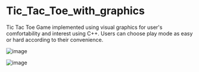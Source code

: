 # Tic_Tac_Toe_with_graphics
Tic Tac Toe Game implemented using visual graphics for user's comfortability and interest using C++. Users can choose play mode as easy or hard according to their convenience.

![image](https://github.com/Nikil02/Tic_Tac_Toe_with_graphics/assets/121993651/d66593a9-9ce6-46c2-985f-62ec5b8c3bd8)

![image](https://github.com/Nikil02/Tic_Tac_Toe_with_graphics/assets/121993651/aa7cd4a8-f620-439d-ab27-dfd06ac7d596)

